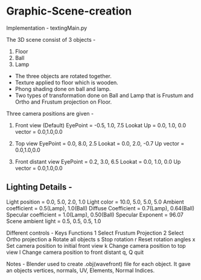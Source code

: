 # Graphic-Scene-creation
Implementation - textingMain.py

The 3D scene consist of 3 objects - 
1. Floor
2. Ball
3. Lamp

- The three objects are rotated together.
- Texture applied to floor which is wooden.
- Phong shading done on ball and lamp.
- Two types of transformation done on Ball and Lamp that is Frustum and Ortho and Frustum projection on Floor.

Three camera positions are given - 
1. Front view (Default)
     EyePoint = -0.5, 1.0, 7.5
     Lookat Up = 0.0, 1.0, 0.0
     vector = 0.0,1.0,0.0
     
2. Top view 
      EyePoint = 0.0, 8.0, 2.5
      Lookat = 0.0, 2.0, -0.7
      Up vector = 0.0,1.0,0.0
      
3. Front distant view
      EyePoint = 0.2, 3.0, 6.5
      Lookat = 0.0, 1.0, 0.0
      Up vector = 0.0,1.0,0.0
      
## Lighting Details -

Light position = 0.0, 5.0, 2.0, 1.0
Light color = 10.0, 5.0, 5.0, 5.0
Ambient coefficient = 0.5(Lamp), 1.0(Ball)
Diffuse Coefficient = 0.7(Lamp), 0.64(Ball)
Specular coefficient = 1.0(Lamp), 0.50(Ball)
Specular Exponent = 96.07
Scene ambient light = 0.5, 0.5, 0.5, 1.0

Different controls -
Keys        Functions
1           Select Frustum Projection
2           Select Ortho projection
a           Rotate all objects
s           Stop rotation
r           Reset rotation angles
x           Set camera position to initial front view
k           Change camera position to top view
l           Change camera position to front distant
q, Q        quit

Notes -
Blender used to create .obj(wavefront) file for each object. It gave an objects vertices, normals, UV, Elements, Normal Indices.
